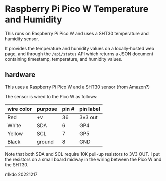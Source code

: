 # Raspberry Pi Pico W Temperature and Humidity

This runs on Raspberry Pi Pico W and uses a SHT30 temperature and humidity sensor.  

It provides the temperature and humidity values on a locally-hosted web page, and through 
the `/api/status` API which returns a JSON document containing timestamp, temperature,
and humidity values.

## hardware

This uses a Raspberry Pi Pico W and a SHT30 sensor (from Amazon?)

The sensor is wired to the Pico W as follows:

| wire color | purpose | pin # | pin label |
|------------|---------|-------|-----------|
| Red        | +v      | 36    | 3v3 out   |
| White      | SDA     | 6     | GP4       |
| Yellow     | SCL     | 7     | GP5       |
| Black      | ground  | 8     | GND       |

Note that both SDA and SCL require 10K pull-up resistors to 3V3 OUT. I put the resistors 
on a small board midway in the wiring between the Pico W and the SHT30.

n1kdo 20221217



